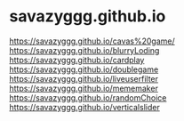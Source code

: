 # savazyggg.github.io

https://savazyggg.github.io/cavas%20game/ </br>
https://savazyggg.github.io/blurryLoding </br>
https://savazyggg.github.io/cardplay </br>
https://savazyggg.github.io/doublegame </br>
https://savazyggg.github.io/liveuserfilter </br>
https://savazyggg.github.io/mememaker </br>
https://savazyggg.github.io/randomChoice </br>
https://savazyggg.github.io/verticalslider </br>
